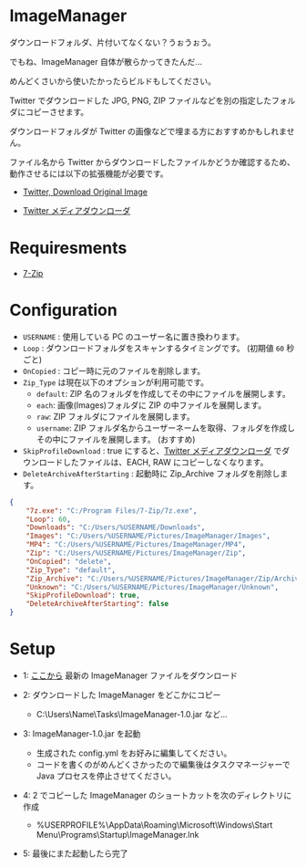 # ImageManager
ダウンロードフォルダ、片付いてなくない？うぉうぉう。

でもね、ImageManager 自体が散らかってきたんだ...

めんどくさいから使いたかったらビルドもしてください。

Twitter でダウンロードした JPG, PNG, ZIP ファイルなどを別の指定したフォルダにコピーさせます。

ダウンロードフォルダが Twitter の画像などで埋まる方におすすめかもしれません。

ファイル名から Twitter からダウンロードしたファイルかどうか確認するため、動作させるには以下の拡張機能が必要です。

- [Twitter, Download Original Image](https://chrome.google.com/webstore/detail/twitter-download-original/oohidjkamhoccdjfhokgjcefajmfbgep)

- [Twitter メディアダウンローダ](https://chrome.google.com/webstore/detail/twitter-media-downloader/cblpjenafgeohmnjknfhpdbdljfkndig)

# Requiresments
- [7-Zip](https://sevenzip.osdn.jp/)

# Configuration
- `USERNAME` : 使用している PC のユーザー名に置き換わります。
- `Loop` : ダウンロードフォルダをスキャンするタイミングです。 (初期値 `60` 秒ごと)
- `OnCopied` : コピー時に元のファイルを削除します。
- `Zip_Type` は現在以下のオプションが利用可能です。
  - `default`: ZIP 名のフォルダを作成してその中にファイルを展開します。
  - `each`: 画像(Images)フォルダに ZIP の中ファイルを展開します。
  - `raw`: ZIP フォルダにファイルを展開します。
  - `username`: ZIP フォルダ名からユーザーネームを取得、フォルダを作成しその中にファイルを展開します。 (おすすめ)
- `SkipProfileDownload` : true にすると、[Twitter メディアダウンローダ](https://chrome.google.com/webstore/detail/twitter-media-downloader/cblpjenafgeohmnjknfhpdbdljfkndig) でダウンロードしたファイルは、EACH, RAW にコピーしなくなります。
- `DeleteArchiveAfterStarting` : 起動時に Zip_Archive フォルダを削除します。
```Json
{
	"7z.exe": "C:/Program Files/7-Zip/7z.exe",
	"Loop": 60,
	"Downloads": "C:/Users/%USERNAME/Downloads",
	"Images": "C:/Users/%USERNAME/Pictures/ImageManager/Images",
	"MP4": "C:/Users/%USERNAME/Pictures/ImageManager/MP4",
	"Zip": "C:/Users/%USERNAME/Pictures/ImageManager/Zip",
	"OnCopied": "delete",
	"Zip_Type": "default",
	"Zip_Archive": "C:/Users/%USERNAME/Pictures/ImageManager/Zip/Archive",
	"Unknown": "C:/Users/%USERNAME/Pictures/ImageManager/Unknown",
	"SkipProfileDownload": true,
	"DeleteArchiveAfterStarting": false
}
```

# Setup
- 1: [ここから](https://github.com/SimplyRin/ImageManager/releases) 最新の ImageManager ファイルをダウンロード

- 2: ダウンロードした ImageManager をどこかにコピー
  - C:\Users\Name\Tasks\ImageManager-1.0.jar など...

- 3: ImageManager-1.0.jar を起動
  - 生成された config.yml をお好みに編集してください。
  - コードを書くのがめんどくさかったので編集後はタスクマネージャーで Java プロセスを停止させてください。

- 4: 2 でコピーした ImageManager のショートカットを次のディレクトリに作成
  - %USERPROFILE%\AppData\Roaming\Microsoft\Windows\Start Menu\Programs\Startup\ImageManager.lnk

- 5: 最後にまた起動したら完了

